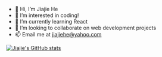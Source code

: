 - 👋 Hi, I’m Jiajie He
- 👀 I’m interested in coding!
- 🌱 I’m currently learning React
- 💞️ I’m looking to collaborate on web development projects
- 📫 Email me at jiajiehe@yahoo.com


[![Jiajie's GitHub stats](https://github-readme-stats.vercel.app/api?username=jiajie-he)](https://github.com/anuraghazra/github-readme-stats)

<!---
jiajie-he/jiajie-he is a ✨ special ✨ repository because its `README.md` (this file) appears on your GitHub profile.
You can click the Preview link to take a look at your changes.
--->
